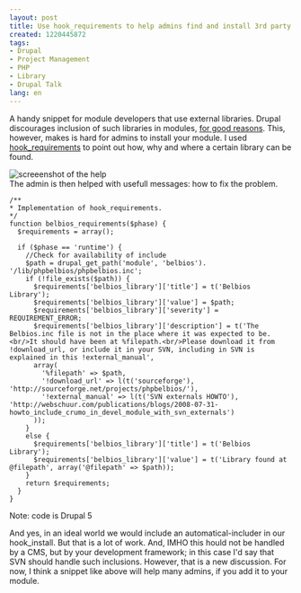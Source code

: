 ```yaml
---
layout: post
title: Use hook_requirements to help admins find and install 3rd party code
created: 1220445872
tags:
- Drupal
- Project Management
- PHP
- Library
- Drupal Talk
lang: en
---
```

A handy snippet for module developers that use external libraries. 
Drupal discourages inclusion of such libraries in modules, [for good reasons](http://drupal.org/node/103704). This, however, makes is hard for admins to install your module. 
I used [hook_requirements](http://api.drupal.org/api/function/hook_requirements/5/) to point out how, why and where a certain library can be found.


![screeenshot of the help](http://webschuur.com/files/status_report.png)
<br class="clear"/>
The admin is then helped with usefull messages: how to fix the problem. 

<!--break-->

    /**
    * Implementation of hook_requirements.
    */
    function belbios_requirements($phase) {
      $requirements = array();

      if ($phase == 'runtime') {
        //Check for availability of include
        $path = drupal_get_path('module', 'belbios'). '/lib/phpbelbios/phpbelbios.inc';
        if (!file_exists($path)) {
          $requirements['belbios_library']['title'] = t('Belbios Library');
          $requirements['belbios_library']['value'] = $path;
          $requirements['belbios_library']['severity'] = REQUIREMENT_ERROR;
          $requirements['belbios_library']['description'] = t('The Belbios.inc file is not in the place where it was expected to be.<br/>It should have been at %filepath.<br/>Please download it from !download_url, or include it in your SVN, including in SVN is explained in this !external_manual',
          array(
            '%filepath' => $path,
            '!download_url' => l(t('sourceforge'), 'http://sourceforge.net/projects/phpbelbios/'),
            '!external_manual' => l(t('SVN externals HOWTO'), 'http://webschuur.com/publications/blogs/2008-07-31-howto_include_crumo_in_devel_module_with_svn_externals')
          ));
        }
        else {
          $requirements['belbios_library']['title'] = t('Belbios Library');
          $requirements['belbios_library']['value'] = t('Library found at @filepath', array('@filepath' => $path));
        }
        return $requirements;
      }
    }

Note: code is Drupal 5

And yes, in an ideal world we would include an automatical-includer in our hook_install. But that is a lot of work. And, IMHO this hould not be handled by a CMS, but by your development framework; in this case I'd say that SVN should handle such inclusions. However, that is a new discussion. For now, I think a snippet like above will help many admins, if you add it to your module.

